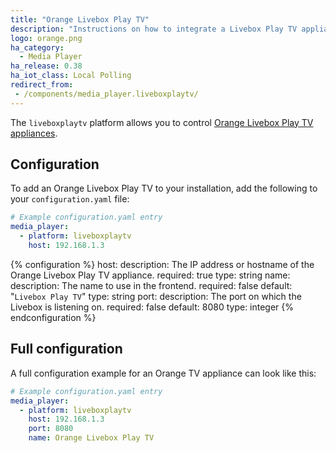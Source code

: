 ```yaml
---
title: "Orange Livebox Play TV"
description: "Instructions on how to integrate a Livebox Play TV appliance into Home Assistant."
logo: orange.png
ha_category:
  - Media Player
ha_release: 0.38
ha_iot_class: Local Polling
redirect_from:
 - /components/media_player.liveboxplaytv/
---
```


The `liveboxplaytv` platform allows you to control [Orange Livebox Play TV appliances](https://boutique.orange.fr/internet/decodeur-tv-livebox).

## Configuration

To add an Orange Livebox Play TV to your installation, add the following to your `configuration.yaml` file:

```yaml
# Example configuration.yaml entry
media_player:
  - platform: liveboxplaytv
    host: 192.168.1.3
```

{% configuration %}
host:
  description: The IP address or hostname of the Orange Livebox Play TV appliance.
  required: true
  type: string
name:
  description: The name to use in the frontend.
  required: false
  default: "`Livebox Play TV`"
  type: string
port:
  description: The port on which the Livebox is listening on.
  required: false
  default: 8080
  type: integer
{% endconfiguration %}

## Full configuration

A full configuration example for an Orange TV appliance can look like this:

```yaml
# Example configuration.yaml entry
media_player:
  - platform: liveboxplaytv
    host: 192.168.1.3
    port: 8080
    name: Orange Livebox Play TV
```
